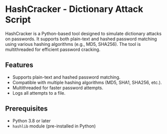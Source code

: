 # HashCracker - Dictionary Attack Script

HashCracker is a Python-based tool designed to simulate dictionary attacks on passwords. It supports both plain-text and hashed password matching using various hashing algorithms (e.g., MD5, SHA256). The tool is multithreaded for efficient password cracking.

## Features
- Supports plain-text and hashed password matching.
- Compatible with multiple hashing algorithms (MD5, SHA1, SHA256, etc.).
- Multithreaded for faster password attempts.
- Logs all attempts to a file.

## Prerequisites
- Python 3.8 or later
- `hashlib` module (pre-installed in Python)
